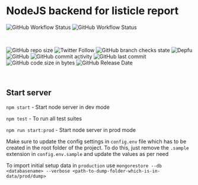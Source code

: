 # NodeJS backend for listicle report

![GitHub Workflow Status](https://img.shields.io/github/workflow/status/eric-stanley/listicle/api-test?label=api-test&logo=github&style=for-the-badge)
![GitHub Workflow Status](https://img.shields.io/github/workflow/status/eric-stanley/listicle/e2e-test?label=e2e-test&logo=github&style=for-the-badge)

<br />

![GitHub repo size](https://img.shields.io/github/repo-size/eric-stanley/listicle?logo=github&style=for-the-badge)
![Twitter Follow](https://img.shields.io/twitter/follow/ericstanley84?logo=twitter&style=for-the-badge)
![GitHub branch checks state](https://img.shields.io/github/checks-status/eric-stanley/listicle/main?logo=github&style=for-the-badge)
![Depfu](https://img.shields.io/depfu/dependencies/github/eric-stanley/listicle?logo=github&style=for-the-badge)
![GitHub](https://img.shields.io/github/license/eric-stanley/listicle?logo=github&style=for-the-badge)
![GitHub commit activity](https://img.shields.io/github/commit-activity/m/eric-stanley/listicle?logo=github&style=for-the-badge)
![GitHub last commit](https://img.shields.io/github/last-commit/eric-stanley/listicle?logo=github&style=for-the-badge)
![GitHub code size in bytes](https://img.shields.io/github/languages/code-size/eric-stanley/listicle?logo=github&style=for-the-badge)
![GitHub Release Date](https://img.shields.io/github/release-date/eric-stanley/listicle?logo=github&style=for-the-badge)

<br />

## Start server

`npm start` - Start node server in dev mode

`npm test` - To run all test suites

`npm run start:prod` - Start node server in prod mode

Make sure to update the config settings in `config.env` file which has to be created in the root folder of the project. To do this, just remove the `.sample` extension in `config.env.sample` and update the values as per need

To import initial setup data in `production` use
`mongorestore --db <databasename> --verbose <path-to-dump-folder-which-is-in-data/prod/dump>`
